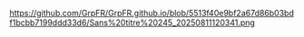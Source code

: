 https://github.com/GrpFR/GrpFR.github.io/blob/5513f40e9bf2a67d86b03bdf1bcbb7199ddd33d6/Sans%20titre%20245_20250811120341.png
